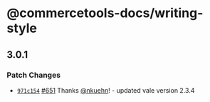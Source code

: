 # @commercetools-docs/writing-style

## 3.0.1
### Patch Changes



- [`971c154`](https://github.com/commercetools/commercetools-docs-kit/commit/971c15450324aedc1ce4c6d418d4cae7c41c5089) [#651](https://github.com/commercetools/commercetools-docs-kit/pull/651) Thanks [@nkuehn](https://github.com/nkuehn)! - updated vale version 2.3.4
